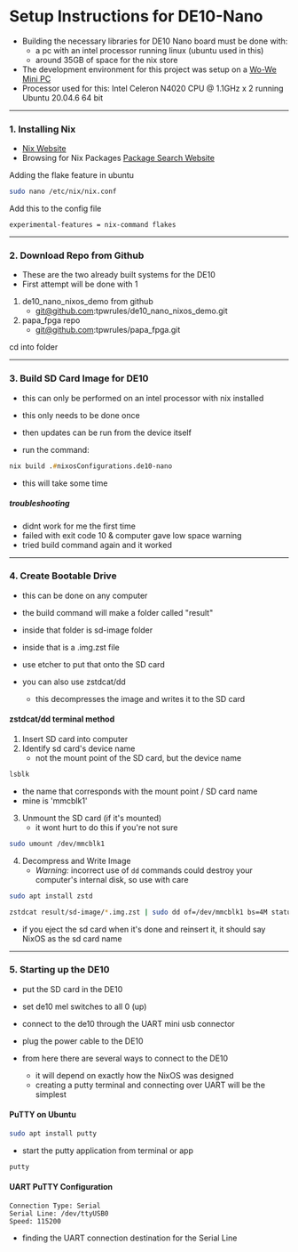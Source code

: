 # __Setup Instructions for DE10-Nano__
- Building the necessary libraries for DE10 Nano board must be done with:
  - a pc with an intel processor running linux (ubuntu used in this)
  - around 35GB of space for the nix store
- The development environment for this project was setup on a [Wo-We Mini PC](https://www.amazon.com/dp/B0CLD8JRWK?psc=1&ref=ppx_yo2ov_dt_b_product_details)
- Processor used for this: Intel Celeron N4020 CPU @ 1.1GHz x 2 running Ubuntu 20.04.6 64 bit

---

### __1. Installing Nix__
   - [Nix Website](https://nixos.org/download/#nixos-iso)
   - Browsing for Nix Packages [Package Search Website](https://search.nixos.org/packages?ref=itsfoss.com)

Adding the flake feature in ubuntu
```zsh
sudo nano /etc/nix/nix.conf
```
Add this to the config file
~~~
experimental-features = nix-command flakes
~~~

---

### 2. Download Repo from Github
- These are the two already built systems for the DE10
- First attempt will be done with 1

1. de10_nano_nixos_demo from github
   - git@github.com:tpwrules/de10_nano_nixos_demo.git
2. papa_fpga repo
   - git@github.com:tpwrules/papa_fpga.git

cd into folder

---

### 3. Build SD Card Image for DE10
- this can only be performed on an intel processor with nix installed
- this only needs to be done once
- then updates can be run from the device itself

- run the command:
```zsh
nix build .#nixosConfigurations.de10-nano
```

- this will take some time

##### troubleshooting
   - didnt work for me the first time
   - failed with exit code 10 & computer gave low space warning
   - tried build command again and it worked

---

### 4. Create Bootable Drive
- this can be done on any computer

- the build command will make a folder called "result"

- inside that folder is sd-image folder
- inside that is a .img.zst file

- use etcher to put that onto the SD card 
- you can also use zstdcat/dd
   - this decompresses the image and writes it to the SD card

#### zstdcat/dd terminal method
1. Insert SD card into computer
2. Identify sd card's device name
   - not the mount point of the SD card, but the device name
```zsh
lsblk 
```
   - the name that corresponds with the mount point / SD card name
   - mine is 'mmcblk1'

3. Unmount the SD card (if it's mounted)
   - it wont hurt to do this if you're not sure
```zsh
sudo umount /dev/mmcblk1
```
4. Decompress and Write Image
   - *Warning:* incorrect use of ```dd``` commands could destroy your computer's internal disk, so use with care
```zsh
sudo apt install zstd
```
```zsh
zstdcat result/sd-image/*.img.zst | sudo dd of=/dev/mmcblk1 bs=4M status=progress conv=fsync
```
- if you eject the sd card when it's done and reinsert it, it should say NixOS as the sd card name

---

### 5. Starting up the DE10
- put the SD card in the DE10
- set de10 mel switches to all 0 (up)
- connect to the de10 through the UART mini usb connector
- plug the power cable to the DE10

- from here there are several ways to connect to the DE10
    - it will depend on exactly how the NixOS was designed
    - creating a putty terminal and connecting over UART will be the simplest
    
#### PuTTY on Ubuntu
```zsh
sudo apt install putty
```
- start the putty application from terminal or app
```zsh
putty
```
#### UART PuTTY Configuration
~~~
Connection Type: Serial
Serial Line: /dev/ttyUSB0
Speed: 115200
~~~

- finding the UART connection destination for the Serial Line 











